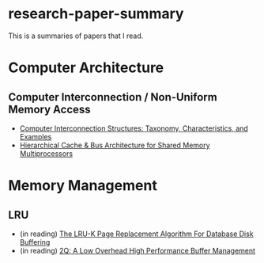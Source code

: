 # research-paper-summary
This is a summaries of papers that I read.

# Computer Architecture

## Computer Interconnection / Non-Uniform Memory Access
- [Computer Interconnection Structures: Taxonomy, Characteristics, and Examples](./Computer%20Architecture/Computer%20Interconnection/Computer%20Interconnection%20Structures:%20Taxonomy%2C%20Characteristics%2C%20and%20Examples/summary.md)
- [Hierarchical Cache & Bus Architecture for Shared Memory Multiprocessors](./Computer%20Architecture/NUMA/Hierarchical%20Cache%20%26%20Bus%20Architecture%20for%20Shared%20Memory%20Multiprocessors/summary.md)

# Memory Management

## LRU
- (in reading) [The LRU-K Page Replacement Algorithm For Database Disk Buffering]()
- (in reading) [2Q: A Low Overhead High Performance Buffer Management]()
